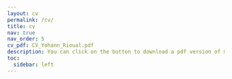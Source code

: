 ```yaml
---
layout: cv
permalink: /cv/
title: cv
nav: true
nav_order: 5
cv_pdf: CV_Yohann_Rioual.pdf
description: You can click on the button to download a pdf version of my CV.
toc:
  sidebar: left
---
```

